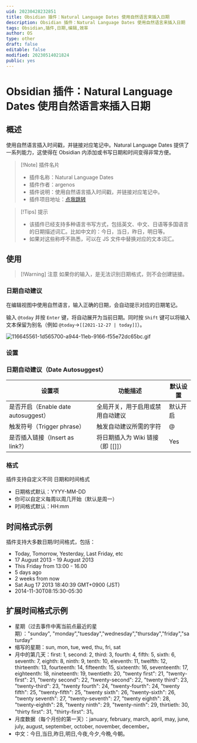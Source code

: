 ```yaml
---
uid: 20230428232851
title: Obsidian 插件：Natural Language Dates 使用自然语言来插入日期
description: Obsidian 插件：Natural Language Dates 使用自然语言来插入日期
tags: Obsidian,插件,日期,编辑,效率
author: OS
type: other
draft: false
editable: false
modified: 20230514021824
public: yes
---
```


# Obsidian 插件：Natural Language Dates 使用自然语言来插入日期

## 概述

使用自然语言插入时间戳，并链接对应笔记中。Natural Language Dates 提供了一系列能力，这使得在 Obsidian 内添加或书写日期和时间变得非常方便。

> [!Note] 插件名片
> - 插件名称：Natural Language Dates
> - 插件作者：argenos
> - 插件说明：使用自然语言插入时间戳，并链接对应笔记中。
> - 插件项目地址：[点我跳转](https://github.com/argenos/nldates-obsidian)

>[!Tips] 提示
>- 该插件已经支持多种语言书写方式，包括英文、中文、日语等多国语言的日期描述词汇。比如中文的：今日，当日，昨日，明日等。
>- 如果对这些称呼不熟悉，可以在 JS 文件中替换对应的文本词汇。

## 使用

>[!Warning] 注意
>如果你的输入，是无法识别日期格式，则不会创建链接。

### 日期自动建议

在编辑视图中使用自然语言，输入正确的日期，会自动提示对应的日期笔记。

输入 `@today` 并按 `Enter` 键，将自动展开为当前日期。同时按 `Shift` 键可以将输入文本保留为别名（例如 `@today`→`[[2021-12-27 | today]]`）。

![116645561-1d565700-a944-11eb-9166-f55e72dc65bc.gif](https://cdn.pkmer.cn/images/a7607c768ef450c1973411cf249a3aab_MD5.gif!pkmer)

### 设置

### 日期自动建议（Date Autosuggest）

| 设置项                              | 功能描述                             | 默认设置 |
| ----------------------------------- | ------------------------------------ | -------- |
| 是否开启（Enable date autosuggest） | 全局开关，用于启用或禁用自动建议     | 默认开启 |
| 触发符号（Trigger phrase）          | 触发自动建议所需的字符               | @        |
| 是否插入链接（Insert as link?）     | 将日期插入为 Wiki 链接（即 [[<date>]]） | Yes      |

### 格式

插件支持自定义不同 日期和时间格式

- 日期格式默认：YYYY-MM-DD
- 你可以自定义每周以周几开始（默认是周一）
- 时间格式默认：HH:mm

## 时间格式示例

插件支持大多数日期/时间格式，包括：

- Today, Tomorrow, Yesterday, Last Friday, etc
- 17 August 2013 - 19 August 2013
- This Friday from 13:00 - 16.00
- 5 days ago
- 2 weeks from now
- Sat Aug 17 2013 18:40:39 GMT+0900 (JST)
- 2014-11-30T08:15:30-05:30

## 扩展时间格式示例

- 星期（过去事件中离当前点最近的星期）："sunday", "monday","tuesday","wednesday","thursday","friday","saturday"
- 缩写的星期：sun, mon, tue, wed, thu, fri, sat
- 月中的第几天：first: 1, second: 2, third: 3, fourth: 4, fifth: 5, sixth: 6, seventh: 7, eighth: 8, ninth: 9, tenth: 10, eleventh: 11, twelfth: 12, thirteenth: 13, fourteenth: 14, fifteenth: 15, sixteenth: 16, seventeenth: 17, eighteenth: 18, nineteenth: 19, twentieth: 20, "twenty first": 21, "twenty-first": 21, "twenty second": 22, "twenty-second": 22, "twenty third": 23, "twenty-third": 23, "twenty fourth": 24, "twenty-fourth": 24, "twenty fifth": 25, "twenty-fifth": 25, "twenty sixth": 26, "twenty-sixth": 26, "twenty seventh": 27, "twenty-seventh": 27, "twenty eighth": 28, "twenty-eighth": 28, "twenty ninth": 29, "twenty-ninth": 29, thirtieth: 30, "thirty first": 31, "thirty-first": 31。
- 月度数据（每个月份的第一天）：january, february, march, april, may, june, july, august, september, october, november, december。
- 中文：今日,当日,昨日,明日,今夜,今夕,今晩,今朝。